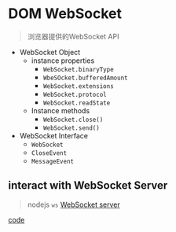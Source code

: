 # DOM WebSocket

> 浏览器提供的WebSocket API

- WebSocket Object
  - instance properties
    - `WebSocket.binaryType`
    - `WbeSOcket.bufferedAmount`
    - `WebSocket.extensions`
    - `WebSocket.protocol`
    - `WebSocket.readState`
  - Instance methods
    - `WebSocket.close()`
    - `WebSocket.send()`
- WebSocket Interface
  - `WebSocket`
  - `CloseEvent`
  - `MessageEvent`

## interact with WebSocket Server

> nodejs `ws` [WebSocket server](javascript-build-websocket-server.md)

[code]()



